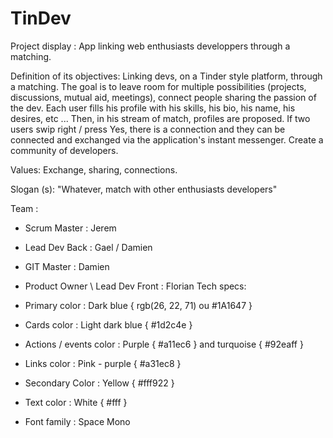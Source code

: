 # TinDev

Project display :
  App linking web enthusiasts developpers through a matching.

Definition of its objectives:
  Linking devs, on a Tinder style platform, through a matching. The goal is to leave room for multiple possibilities (projects, discussions, mutual aid, meetings), connect people sharing the passion of the dev.   Each user fills his profile with his skills, his bio, his name, his desires, etc ... Then, in his stream of match, profiles are proposed. If two users swip right / press Yes, there is a connection and they can be connected and exchanged via the application's instant messenger.   Create a community of developers.

Values: Exchange, sharing, connections.

  Slogan (s): "Whatever, match with other enthusiasts developers"

Team :
  - Scrum Master : Jerem

  - Lead Dev Back : Gael / Damien
  
  - GIT Master : Damien

  - Product Owner \ Lead Dev Front : Florian
Tech specs:
  - Primary color : Dark blue { rgb(26, 22, 71) ou #1A1647 }
  - Cards color :  Light dark blue { #1d2c4e }
  - Actions / events color  :  Purple { #a11ec6 } and turquoise { #92eaff }
  - Links color : Pink - purple  { #a31ec8 }
  - Secondary Color : Yellow { #fff922 }  
  - Text color : White { #fff }
  - Font family : Space Mono
